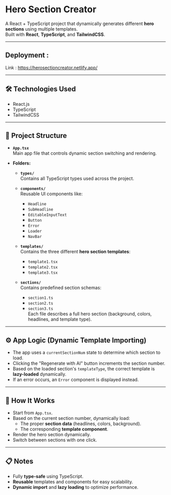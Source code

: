 # Hero Section Creator

A React + TypeScript project that dynamically generates different **hero sections** using multiple templates.  
Built with **React**, **TypeScript**, and **TailwindCSS**.

---

## Deployment :

Link : https://herosectioncreator.netlify.app/

---

## 🛠 Technologies Used

- React.js
- TypeScript
- TailwindCSS

---

## 📁 Project Structure

- **`App.tsx`**  
  Main app file that controls dynamic section switching and rendering.

- **Folders:**

  - **`types/`**  
    Contains all TypeScript types used across the project.

  - **`components/`**  
    Reusable UI components like:

    - `Headline`
    - `SubHeadline`
    - `EditableInputText`
    - `Button`
    - `Error`
    - `Loader`
    - `NavBar`

  - **`templates/`**  
    Contains the three different **hero section templates**:

    - `template1.tsx`
    - `template2.tsx`
    - `template3.tsx`

  - **`sections/`**  
    Contains predefined section schemas:
    - `section1.ts`
    - `section2.ts`
    - `section3.ts`  
      Each file describes a full hero section (background, colors, headlines, and template type).

---

## ⚙️ App Logic (Dynamic Template Importing)

- The app uses a `currentSectionNum` state to determine which section to load.
- Clicking the "Regenerate with AI" button increments the section number.
- Based on the loaded section's `templateType`, the correct template is **lazy-loaded** dynamically.
- If an error occurs, an `Error` component is displayed instead.

---

## 🚀 How It Works

- Start from `App.tsx`.
- Based on the current section number, dynamically load:
  - The proper **section data** (headlines, colors, background).
  - The corresponding **template component**.
- Render the hero section dynamically.
- Switch between sections with one click.

---

## 📋 Notes

- Fully **type-safe** using TypeScript.
- **Reusable** templates and components for easy scalability.
- **Dynamic import** and **lazy loading** to optimize performance.
